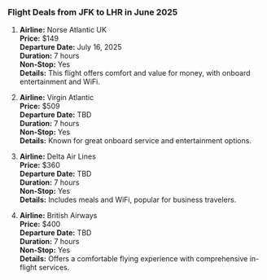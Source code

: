 ### Flight Deals from JFK to LHR in June 2025

1. **Airline:** Norse Atlantic UK  
   **Price:** $149  
   **Departure Date:** July 16, 2025  
   **Duration:** 7 hours  
   **Non-Stop:** Yes  
   **Details:** This flight offers comfort and value for money, with onboard entertainment and WiFi.

2. **Airline:** Virgin Atlantic  
   **Price:** $509  
   **Departure Date:** TBD  
   **Duration:** 7 hours  
   **Non-Stop:** Yes  
   **Details:** Known for great onboard service and entertainment options.

3. **Airline:** Delta Air Lines  
   **Price:** $360  
   **Departure Date:** TBD  
   **Duration:** 7 hours  
   **Non-Stop:** Yes  
   **Details:** Includes meals and WiFi, popular for business travelers.

4. **Airline:** British Airways  
   **Price:** $400  
   **Departure Date:** TBD  
   **Duration:** 7 hours  
   **Non-Stop:** Yes  
   **Details:** Offers a comfortable flying experience with comprehensive in-flight services.